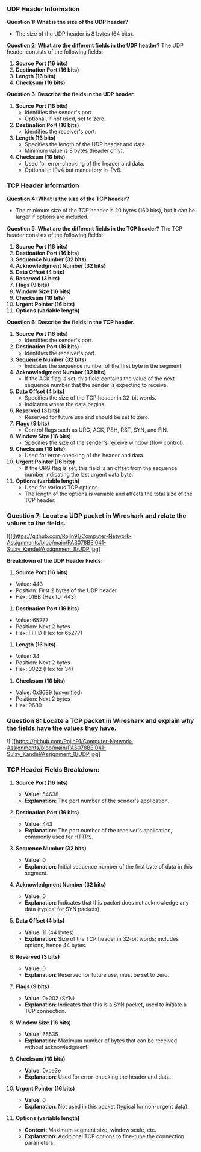 ### **UDP Header Information**

**Question 1: What is the size of the UDP header?**

* The size of the UDP header is 8 bytes (64 bits).

**Question 2: What are the different fields in the UDP header?** The UDP header consists of the following fields:

1. **Source Port (16 bits)**  
1. **Destination Port (16 bits)**  
1. **Length (16 bits)**  
1. **Checksum (16 bits)**

**Question 3: Describe the fields in the UDP header.**

1. **Source Port (16 bits)**  
   * Identifies the sender's port.  
   * Optional, if not used, set to zero.  
1. **Destination Port (16 bits)**  
   * Identifies the receiver's port.  
1. **Length (16 bits)**  
   * Specifies the length of the UDP header and data.  
   * Minimum value is 8 bytes (header only).  
1. **Checksum (16 bits)**  
   * Used for error-checking of the header and data.  
   * Optional in IPv4 but mandatory in IPv6.

### **TCP Header Information**

**Question 4: What is the size of the TCP header?**

* The minimum size of the TCP header is 20 bytes (160 bits), but it can be larger if options are included.

**Question 5: What are the different fields in the TCP header?** The TCP header consists of the following fields:

1. **Source Port (16 bits)**  
1. **Destination Port (16 bits)**  
1. **Sequence Number (32 bits)**  
1. **Acknowledgment Number (32 bits)**  
1. **Data Offset (4 bits)**  
1. **Reserved (3 bits)**  
1. **Flags (9 bits)**  
1. **Window Size (16 bits)**  
1. **Checksum (16 bits)**  
1. **Urgent Pointer (16 bits)**  
1. **Options (variable length)**

**Question 6: Describe the fields in the TCP header.**

1. **Source Port (16 bits)**  
   * Identifies the sender's port.  
1. **Destination Port (16 bits)**  
   * Identifies the receiver's port.  
1. **Sequence Number (32 bits)**  
   * Indicates the sequence number of the first byte in the segment.  
1. **Acknowledgment Number (32 bits)**  
   * If the ACK flag is set, this field contains the value of the next sequence number that the sender is expecting to receive.  
1. **Data Offset (4 bits)**  
   * Specifies the size of the TCP header in 32-bit words.  
   * Indicates where the data begins.  
1. **Reserved (3 bits)**  
   * Reserved for future use and should be set to zero.  
1. **Flags (9 bits)**  
   * Control flags such as URG, ACK, PSH, RST, SYN, and FIN.  
1. **Window Size (16 bits)**  
   * Specifies the size of the sender's receive window (flow control).  
1. **Checksum (16 bits)**  
   * Used for error-checking of the header and data.  
1. **Urgent Pointer (16 bits)**  
   * If the URG flag is set, this field is an offset from the sequence number indicating the last urgent data byte.  
1. **Options (variable length)**  
   * Used for various TCP options.  
   * The length of the options is variable and affects the total size of the TCP header.


### **Question 7: Locate a UDP packet in Wireshark and relate the values to the fields.**

![][https://github.com/Rojin91/Computer-Network-Assignments/blob/main/PAS078BEI041-Sulav_Kandel/Assignment_8/UDP.jpg]


**Breakdown of the UDP Header Fields:**

1) **Source Port (16 bits)**  
* Value: 443  
* Position: First 2 bytes of the UDP header  
* Hex: 01BB (Hex for 443\)

1) **Destination Port (16 bits)**  
* Value: 65277  
* Position: Next 2 bytes  
* Hex: FFFD (Hex for 65277\)

1) **Length (16 bits)**  
* Value: 34  
* Position: Next 2 bytes  
* Hex: 0022 (Hex for 34\)

1) **Checksum (16 bits)**  
* Value: 0x9689 (unverified)  
* Position: Next 2 bytes  
* Hex: 9689

### **Question 8: Locate a TCP packet in Wireshark and explain why the fields have the values they have.**

![  ][https://github.com/Rojin91/Computer-Network-Assignments/blob/main/PAS078BEI041-Sulav_Kandel/Assignment_8/UDP.jpg]

### **TCP Header Fields Breakdown:**

1. **Source Port (16 bits)**  
   * **Value**: 54638  
   * **Explanation**: The port number of the sender's application.

1. **Destination Port (16 bits)**  
   * **Value**: 443  
   * **Explanation**: The port number of the receiver's application, commonly used for HTTPS.

1. **Sequence Number (32 bits)**  
   * **Value**: 0  
   * **Explanation**: Initial sequence number of the first byte of data in this segment.

1. **Acknowledgment Number (32 bits)**  
   * **Value**: 0  
   * **Explanation**: Indicates that this packet does not acknowledge any data (typical for SYN packets).

1. **Data Offset (4 bits)**  
   * **Value**: 11 (44 bytes)  
   * **Explanation**: Size of the TCP header in 32-bit words; includes options, hence 44 bytes.

1. **Reserved (3 bits)**  
   * **Value**: 0  
   * **Explanation**: Reserved for future use, must be set to zero.

1. **Flags (9 bits)**  
   * **Value**: 0x002 (SYN)  
   * **Explanation**: Indicates that this is a SYN packet, used to initiate a TCP connection.

1. **Window Size (16 bits)**  
   * **Value**: 65535  
   * **Explanation**: Maximum number of bytes that can be received without acknowledgment.

1. **Checksum (16 bits)**  
   * **Value**: 0xce3e  
   * **Explanation**: Used for error-checking the header and data.

1. **Urgent Pointer (16 bits)**  
   * **Value**: 0  
   * **Explanation**: Not used in this packet (typical for non-urgent data).

1. **Options (variable length)**  
   * **Content**: Maximum segment size, window scale, etc.  
   * **Explanation**: Additional TCP options to fine-tune the connection parameters.

